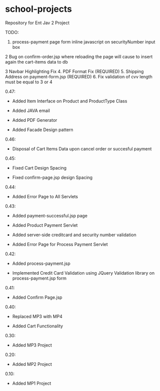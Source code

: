 # school-projects
Repository for Ent Jav 2 Project

TODO: 

  1. process-payment page form inline javascript on securityNumber input box

  2 Bug on confirm-order.jsp where reloading the page will cause to insert again the cart-items data to db
  
  3 Navbar Highlighting Fix
  4. PDF Format Fix (REQUIRED)
  5. Shipping Address on payment-form.jsp (REQUIRED)
  6. Fix validation of cvv length must be equal to 3 or 4

0.47:

  * Added Item Interface on Product and ProductType Class

  * Added JAVA email

  * Added PDF Generator

  * Added Facade Design pattern

0.46: 

  * Disposal of Cart Items Data upon cancel order or succesful payment

0.45: 

  * Fixed Cart Design Spacing

  * Fixed confirm-page.jsp design Spacing

0.44: 

  * Added Error Page to All Servlets

0.43:

  * Added payment-successful.jsp page
  
  * Added Product Payment Servlet
  
  * Added server-side creditcard and security number validation
  
  * Added Error Page for Process Payment Servlet

0.42:
 
  * Added process-payment.jsp
  
  * Implemented Credit Card Validation using JQuery Validation library on process-payment.jsp form

0.41: 

  * Added Confirm Page.jsp

0.40:

  * Replaced MP3 with MP4
  
  * Added Cart Functionality

0.30: 

  * Added MP3 Project

0.20:

  * Added MP2 Project
  
0.10: 

  * Added MP1 Project
